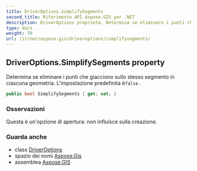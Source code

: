 ```yaml
---
title: DriverOptions.SimplifySegments
second_title: Riferimento API Aspose.GIS per .NET
description: DriverOptions proprietà. Determina se eliminare i punti che giacciono sullo stesso segmento in ciascuna geometria. Limpostazione predefinita èfalse .
type: docs
weight: 70
url: /it/net/aspose.gis/driveroptions/simplifysegments/
---
```

## DriverOptions.SimplifySegments property

Determina se eliminare i punti che giacciono sullo stesso segmento in ciascuna geometria. L'impostazione predefinita è`false` .

```csharp
public bool SimplifySegments { get; set; }
```

### Osservazioni

Questa è un'opzione di apertura: non influisce sulla creazione.

### Guarda anche

* class [DriverOptions](../)
* spazio dei nomi [Aspose.Gis](../../driveroptions/)
* assemblea [Aspose.GIS](../../../)


